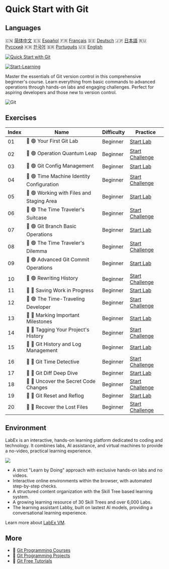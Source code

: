 # Quick Start with Git

## Languages

🇨🇳 [简体中文](README_zh.md) 🇪🇸 [Español](README_es.md) 🇫🇷 [Français](README_fr.md) 🇩🇪 [Deutsch](README_de.md) 🇯🇵 [日本語](README_ja.md) 🇷🇺 [Русский](README_ru.md) 🇰🇷 [한국어](README_ko.md) 🇧🇷 [Português](README_pt.md) 🇺🇸 [English](README.md) 

[![Quick Start with Git](https://cover-creator.labex.io/quick-start-with-git.png)](https://labex.io/courses/quick-start-with-git)

[![Start-Learning](https://img.shields.io/badge/Start-Learning-whitesmoke?style=for-the-badge)](https://labex.io/courses/quick-start-with-git)

Master the essentials of Git version control in this comprehensive beginner's course. Learn everything from basic commands to advanced operations through hands-on labs and engaging challenges. Perfect for aspiring developers and those new to version control.

![Git](https://img.shields.io/badge/Git-whitesmoke?style=for-the-badge&logo=git)


## Exercises

|   Index | Name                                      | Difficulty   | Practice                                                                                                                |
|---------|-------------------------------------------|--------------|-------------------------------------------------------------------------------------------------------------------------|
|      01 | 📖 🟢 Your First Git Lab                  | Beginner     | <a target='_blank' href='https://labex.io/tutorials/git-your-first-git-lab-92739'>Start Lab</a>                         |
|      02 | 🎯 🟢 Operation Quantum Leap              | Beginner     | <a target='_blank' href='https://labex.io/tutorials/git-operation-quantum-leap-387717'>Start Challenge</a>              |
|      03 | 📖 🟢 Git Config Management               | Beginner     | <a target='_blank' href='https://labex.io/tutorials/git-git-config-management-385164'>Start Lab</a>                     |
|      04 | 🎯 🟢 Time Machine Identity Configuration | Beginner     | <a target='_blank' href='https://labex.io/tutorials/git-time-machine-identity-configuration-387720'>Start Challenge</a> |
|      05 | 📖 🟢 Working with Files and Staging Area | Beginner     | <a target='_blank' href='https://labex.io/tutorials/git-working-with-files-and-staging-area-387457'>Start Lab</a>       |
|      06 | 🎯 🟢 The Time Traveler's Suitcase        | Beginner     | <a target='_blank' href='https://labex.io/tutorials/git-the-time-traveler-s-suitcase-387725'>Start Challenge</a>        |
|      07 | 📖 🟢 Git Branch Basic Operations         | Beginner     | <a target='_blank' href='https://labex.io/tutorials/git-git-branch-basic-operations-385163'>Start Lab</a>               |
|      08 | 🎯 🟢 The Time Traveler's Dilemma         | Beginner     | <a target='_blank' href='https://labex.io/tutorials/git-the-time-traveler-s-dilemma-387733'>Start Challenge</a>         |
|      09 | 📖 🟢 Advanced Git Commit Operations      | Beginner     | <a target='_blank' href='https://labex.io/tutorials/git-advanced-git-commit-operations-387471'>Start Lab</a>            |
|      10 | 🎯 🟢 Rewriting History                   | Beginner     | <a target='_blank' href='https://labex.io/tutorials/git-rewriting-history-387746'>Start Challenge</a>                   |
|      11 | 📖 🔵 Saving Work in Progress             | Beginner     | <a target='_blank' href='https://labex.io/tutorials/git-saving-work-in-progress-387492'>Start Lab</a>                   |
|      12 | 🎯 🟢 The Time-Traveling Developer        | Beginner     | <a target='_blank' href='https://labex.io/tutorials/git-the-time-traveling-developer-387759'>Start Challenge</a>        |
|      13 | 📖 🔵 Marking Important Milestones        | Beginner     | <a target='_blank' href='https://labex.io/tutorials/git-marking-important-milestones-387493'>Start Lab</a>              |
|      14 | 🎯 🔵 Tagging Your Project's History      | Beginner     | <a target='_blank' href='https://labex.io/tutorials/git-tagging-your-project-s-history-387763'>Start Challenge</a>      |
|      15 | 📖 🔵 Git History and Log Management      | Beginner     | <a target='_blank' href='https://labex.io/tutorials/git-git-history-and-log-management-387490'>Start Lab</a>            |
|      16 | 🎯 🔵 Git Time Detective                  | Beginner     | <a target='_blank' href='https://labex.io/tutorials/git-git-time-detective-387782'>Start Challenge</a>                  |
|      17 | 📖 🔵 Git Diff Deep Dive                  | Beginner     | <a target='_blank' href='https://labex.io/tutorials/git-git-diff-deep-dive-387489'>Start Lab</a>                        |
|      18 | 🎯 🔵 Uncover the Secret Code Changes     | Beginner     | <a target='_blank' href='https://labex.io/tutorials/uncover-the-secret-code-changes-387768'>Start Challenge</a>         |
|      19 | 📖 🔵 Git Reset and Reflog                | Beginner     | <a target='_blank' href='https://labex.io/tutorials/git-git-reset-and-reflog-387491'>Start Lab</a>                      |
|      20 | 🎯 🔵 Recover the Lost Files              | Beginner     | <a target='_blank' href='https://labex.io/tutorials/git-recover-the-lost-files-387781'>Start Challenge</a>              |

## Environment

LabEx is an interactive, hands-on learning platform dedicated to coding and technology. It combines labs, AI assistance, and virtual machines to provide a no-video, practical learning experience.

![](https://tutorial-screenshot.getvm.io/images/vm-1725247253.png)

- A strict "Learn by Doing" approach with exclusive hands-on labs and no videos.
- Interactive online environments within the browser, with automated step-by-step checks.
- A structured content organization with the Skill Tree based learning system.
- A growing learning resource of 30 Skill Trees and over 6,000 Labs.
- The learning assistant Labby, built on lastest AI models, providing a conversational learning experience.

Learn more about [LabEx VM](https://support.labex.io/using-labex/virtual-machine).

## More

- 🔗 [Git Programming Courses](https://github.com/labex-labs/awesome-programming-courses)
- 🔗 [Git Programming Projects](https://github.com/labex-labs/awesome-programming-projects)
- 🔗 [Git Free Tutorials](https://github.com/labex-labs/git-free-tutorials)

